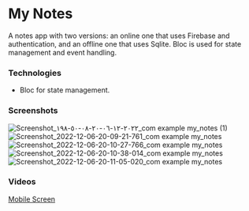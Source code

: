 

# My Notes
 
A notes app with two versions: an online one that uses Firebase and authentication, and an offline one that uses Sqlite. Bloc is used for state management and event handling.

### Technologies

-  Bloc for state management.

### Screenshots



![Screenshot_٢٠٢٢-١٢-٠٦-٢٠-٠٨-٥٠-١٩٨_com example my_notes (1)](https://user-images.githubusercontent.com/46372418/205983914-d0c9fce2-0479-44ac-9d72-d4a9a82ee035.jpg)
![Screenshot_2022-12-06-20-09-21-761_com example my_notes](https://user-images.githubusercontent.com/46372418/205983970-3c0797ef-ada3-42a6-8018-41558c5e895e.jpg)
![Screenshot_2022-12-06-20-10-27-766_com example my_notes](https://user-images.githubusercontent.com/46372418/205983983-ffbab2ef-78ab-425a-aacb-f1cdad60414e.jpg)
![Screenshot_2022-12-06-20-10-38-014_com example my_notes](https://user-images.githubusercontent.com/46372418/205983997-508b0860-4099-4fc3-8e91-133052324bc4.jpg)
![Screenshot_2022-12-06-20-11-05-020_com example my_notes](https://user-images.githubusercontent.com/46372418/205984048-d3d673a0-888a-41af-92e0-87fa30392b3a.jpg)

### Videos

[Mobile Screen](https://drive.google.com/file/d/1UpSDZvTqHCVpnv6radfajE0ZzNg9fYFS/view?usp=share_link) <br>

